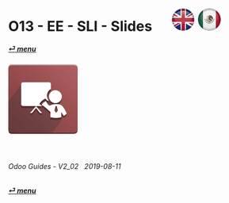 # O13 - EE - SLI - Slides &nbsp;&nbsp;&nbsp;&nbsp; [![en-uk](/doc/img/flg/en-uk-flg-btn-sml.png)](/en-uk/o13/ee/sli/en-uk-o13-ee-sli-guides.md) [ ![es-mx](/doc/img/flg/es-mx-flg-btn-sml.png)](/es-mx/o13/ee/sli/es-mx-o13-ee-sli-guides.md)
#### [_&#x23CE; menu_](/en-uk/o13/ee/en-uk-o13-ee-guides-menu.md "Back to EE menu")  
### ![sli](/doc/img/app/big/sli.png)
[ⱽ¹²³⁴⁵⁶⁷⁸⁹⁰⁻]: # (ⱽ¹²³⁴⁵⁶⁷⁸⁹⁰⁻)

<br>

###### Odoo Guides - V2_02 &nbsp; 2019-08-11  
**[_&#x23CE; menu_](/en-uk/o13/ee/en-uk-o13-ee-guides-menu.md)**  
